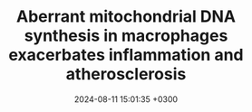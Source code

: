 ---
title: Aberrant mitochondrial DNA synthesis in macrophages exacerbates inflammation and atherosclerosis
description: Natarajan N, Florentin J, Johny E, <strong><u>Xiao H</strong></u>, O’Neil S, Lei L, Shen J, Ohayon L, Johnson A, Rao K, Li X, Zhao Y, Zhang Y, Tavakoli S, Shiva S, <strong><u>Das J</strong></u>, Dutta P
date: 2024-08-11 15:01:35 +0300
image: '/images/Aberrant-mitochondrial-DNA.webp'
tags: [Antibodyomics]
href : 'https://www.nature.com/articles/s41467-024-51780-1'
published: Nature Communications 2024
year : 2024
featured:
---